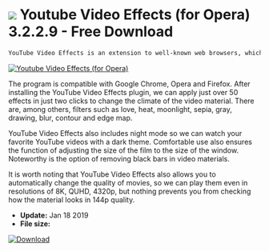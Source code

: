 # ![](https://cdn.softexe.net/static/icon/d/youtube-video-effects-dla-opery-9295.png) Youtube Video Effects (for Opera) 3.2.2.9 - Free Download

```sh
YouTube Video Effects is an extension to well-known web browsers, which primarily offers the option of applying various filters to movies played via YouTube.
```
[![Youtube Video Effects (for Opera)](https://gallery.dpcdn.pl/imgc/Tools/89243/g_-_420x350_1.5_-_xe84273c2-c64c-4ccb-a2d0-4ee3228d1b3c.jpg)](https://softexe.net/win/internet/browser-add-ons/youtube-video-effects-for-opera:abae.html)

The program is compatible with Google Chrome, Opera and Firefox. After installing the YouTube Video Effects plugin, we can apply just over 50 effects in just two clicks to change the climate of the video material. There are, among others, filters such as love, heat, moonlight, sepia, gray, drawing, blur, contour and edge map.
 
 YouTube Video Effects also includes night mode so we can watch your favorite YouTube videos with a dark theme. Comfortable use also ensures the function of adjusting the size of the film to the size of the window. Noteworthy is the option of removing black bars in video materials.
 
 It is worth noting that YouTube Video Effects also allows you to automatically change the quality of movies, so we can play them even in resolutions of 8K, QUHD, 4320p, but nothing prevents you from checking how the material looks in 144p quality.


- **Update:** Jan 18 2019
- **File size:** 

[![Download](https://cdn.softexe.net/static/img/download.png)](https://softexe.net/win/internet/browser-add-ons/youtube-video-effects-for-opera:abae.html)


